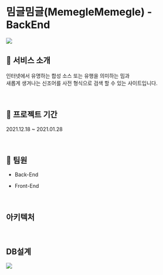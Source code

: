 # 밈글밈글(MemegleMemegle) - BackEnd

<img src="https://user-images.githubusercontent.com/70641418/151412036-345d6b9d-2657-459d-920a-def5be916f1c.jpg">

</br>

## 🧧 서비스 소개
인터넷에서 유명하는 합성 소스 또는 유행을 의미하는 밈과  
새롭게 생겨나는 신조어를 사전 형식으로 검색 할 수 있는 사이트입니다.

</br>

## 📆 프로젝트 기간
2021.12.18 ~ 2021.01.28

</br>

## 👥 팀원

- Back-End


- Front-End

</br>

## 아키텍처


</br>

## DB설계

<img src="https://user-images.githubusercontent.com/70641418/151432549-bf519850-4146-471f-8cee-5e51bb932c88.png">

